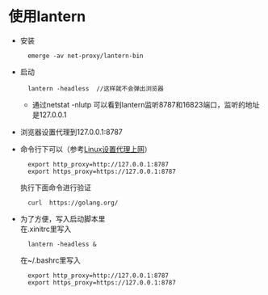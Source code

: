 # 使用lantern
* 安装

        emerge -av net-proxy/lantern-bin
* 启动

        lantern -headless  //这样就不会弹出浏览器
    * 通过netstat -nlutp 可以看到lantern监听8787和16823端口，监听的地址是127.0.0.1
* 浏览器设置代理到127.0.0.1:8787
* 命令行下可以（参考[Linux设置代理上网](http://blog.163.com/likaifeng@126/blog/static/320973102012221111622825/)）

        export http_proxy=http://127.0.0.1:8787
        export https_proxy=https://127.0.0.1:8787
    执行下面命令进行验证

        curl  https://golang.org/
* 为了方便，写入启动脚本里  
    在.xinitrc里写入
    
        lantern -headless &
    在~/.bashrc里写入
    
        export http_proxy=http://127.0.0.1:8787
        export https_proxy=https://127.0.0.1:8787